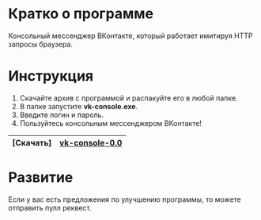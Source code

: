 # Кратко о программе
Консольный мессенджер ВКонтакте, который работает имитируя HTTP запросы браузера.
# Инструкция
1. Скачайте архив с программой и распакуйте его в любой папке.
2. В папке запустите **vk-console.exe**.
3. Введите логин и пароль.
4. Пользуйтесь консольным мессенджером ВКонтакте!

| [Скачать]  | [vk-console-0.0](https://github.com/nayutalienx/vk-console-not-api/releases/download/0.0/vk-console-0.0.zip) |
| ------------- | ------------- |


# Развитие
Если у вас есть предложения по улучшению программы, то можете отправить пулл реквест.
